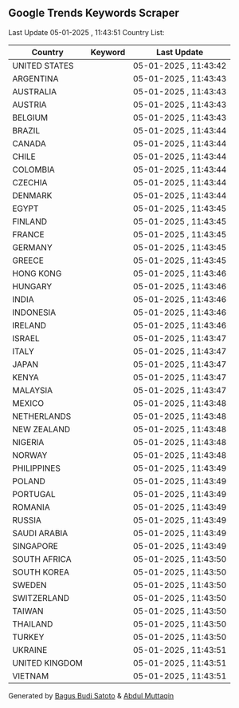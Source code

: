 
## Google Trends Keywords Scraper

Last Update 05-01-2025 , 11:43:51
Country List:

| Country | Keyword | Last Update |
| --- | --- | --- |
| UNITED STATES |  | 05-01-2025 , 11:43:42 |
| ARGENTINA |  | 05-01-2025 , 11:43:43 |
| AUSTRALIA |  | 05-01-2025 , 11:43:43 |
| AUSTRIA |  | 05-01-2025 , 11:43:43 |
| BELGIUM |  | 05-01-2025 , 11:43:43 |
| BRAZIL |  | 05-01-2025 , 11:43:44 |
| CANADA |  | 05-01-2025 , 11:43:44 |
| CHILE |  | 05-01-2025 , 11:43:44 |
| COLOMBIA |  | 05-01-2025 , 11:43:44 |
| CZECHIA |  | 05-01-2025 , 11:43:44 |
| DENMARK |  | 05-01-2025 , 11:43:44 |
| EGYPT |  | 05-01-2025 , 11:43:45 |
| FINLAND |  | 05-01-2025 , 11:43:45 |
| FRANCE |  | 05-01-2025 , 11:43:45 |
| GERMANY |  | 05-01-2025 , 11:43:45 |
| GREECE |  | 05-01-2025 , 11:43:45 |
| HONG KONG |  | 05-01-2025 , 11:43:46 |
| HUNGARY |  | 05-01-2025 , 11:43:46 |
| INDIA |  | 05-01-2025 , 11:43:46 |
| INDONESIA |  | 05-01-2025 , 11:43:46 |
| IRELAND |  | 05-01-2025 , 11:43:46 |
| ISRAEL |  | 05-01-2025 , 11:43:47 |
| ITALY |  | 05-01-2025 , 11:43:47 |
| JAPAN |  | 05-01-2025 , 11:43:47 |
| KENYA |  | 05-01-2025 , 11:43:47 |
| MALAYSIA |  | 05-01-2025 , 11:43:47 |
| MEXICO |  | 05-01-2025 , 11:43:48 |
| NETHERLANDS |  | 05-01-2025 , 11:43:48 |
| NEW ZEALAND |  | 05-01-2025 , 11:43:48 |
| NIGERIA |  | 05-01-2025 , 11:43:48 |
| NORWAY |  | 05-01-2025 , 11:43:48 |
| PHILIPPINES |  | 05-01-2025 , 11:43:49 |
| POLAND |  | 05-01-2025 , 11:43:49 |
| PORTUGAL |  | 05-01-2025 , 11:43:49 |
| ROMANIA |  | 05-01-2025 , 11:43:49 |
| RUSSIA |  | 05-01-2025 , 11:43:49 |
| SAUDI ARABIA |  | 05-01-2025 , 11:43:49 |
| SINGAPORE |  | 05-01-2025 , 11:43:49 |
| SOUTH AFRICA |  | 05-01-2025 , 11:43:50 |
| SOUTH KOREA |  | 05-01-2025 , 11:43:50 |
| SWEDEN |  | 05-01-2025 , 11:43:50 |
| SWITZERLAND |  | 05-01-2025 , 11:43:50 |
| TAIWAN |  | 05-01-2025 , 11:43:50 |
| THAILAND |  | 05-01-2025 , 11:43:50 |
| TURKEY |  | 05-01-2025 , 11:43:50 |
| UKRAINE |  | 05-01-2025 , 11:43:51 |
| UNITED KINGDOM |  | 05-01-2025 , 11:43:51 |
| VIETNAM |  | 05-01-2025 , 11:43:51 |

Generated by [Bagus Budi Satoto](https://github.com/bagussatoto/) & [Abdul Muttaqin](https://github.com/fdciabdul/)
